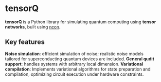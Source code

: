 # tensorQ

**tensorQ** is a Python library for simulating quantum computing using **tensor networks**, built using [ncon](https://github.com/mhauru/ncon).

## Key features
**Noise simulation**: efficient simulation of noise; realistic noise models tailored for superconducting quantum devices are included.
**General qudit support**: handles systems with arbitrary local dimension.
**Variational compilation**: Implements variational algorithms for state preparation and compilation, optimizing circuit execution under hardware constraints.
